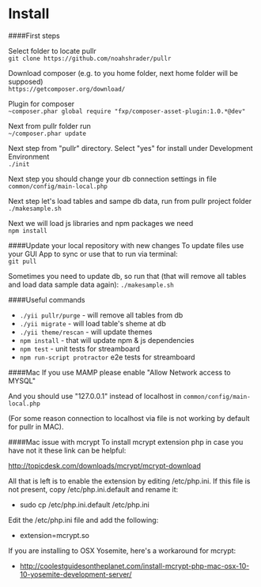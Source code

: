 Install
=====

####First steps

Select folder to locate pullr  
`git clone https://github.com/noahshrader/pullr`

Download composer (e.g. to you home folder, next home folder will be supposed)  
`https://getcomposer.org/download/`

Plugin for composer  
`~composer.phar global require "fxp/composer-asset-plugin:1.0.*@dev"`

Next from pullr folder run  
`~/composer.phar update`

Next step from "pullr" directory. 
Select "yes" for install under Development Environment  
`./init `

Next step you should change your db connection settings in file  
`common/config/main-local.php`

Next step let's load tables and sampe db data, run from pullr project folder  
`./makesample.sh`

Next we will load js libraries and npm packages we need  
`npm install`

####Update your local repository with new changes
To update files use your GUI App to sync or use that to run via terminal:   
`git pull`

Sometimes you need to update db, so run that (that will remove all tables and load data sample data again): 
`./makesample.sh`

####Useful commands
* `./yii pullr/purge` - will remove all tables from db
* `./yii migrate` - will load table's sheme at db
* `./yii theme/rescan` - will update themes
* `npm install` - that will update npm & js dependencies
* `npm test` - unit tests for streamboard
* `npm run-script protractor` e2e tests for streamboard

####Mac
If you use MAMP please enable "Allow Network access to MYSQL" 

And you should use "127.0.0.1" instead of localhost  in `common/config/main-local.php`

(For some reason connection to localhost via file is not working by default for pullr in MAC). 

####Mac issue with mcrypt 
To install mcrypt extension php in case you have not it these link can be helpful: 

http://topicdesk.com/downloads/mcrypt/mcrypt-download

All that is left is to enable the extension by editing /etc/php.ini. If this file is not present, copy /etc/php.ini.default and rename it:

* sudo cp /etc/php.ini.default /etc/php.ini

Edit the /etc/php.ini file and add the following:

* extension=mcrypt.so

If you are installing to OSX Yosemite, here's a workaround for mcrypt:

* http://coolestguidesontheplanet.com/install-mcrypt-php-mac-osx-10-10-yosemite-development-server/
